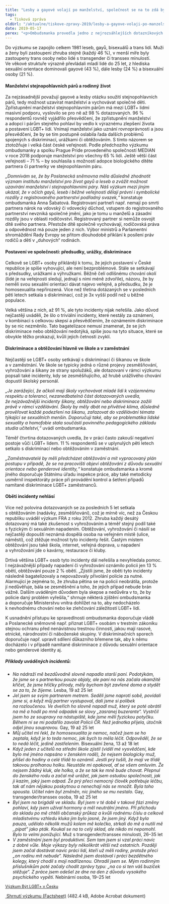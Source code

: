 ```yaml
---
title: "Lesby a gayové volají po manželství, společnost se na to zdá být připravená"
tags:
  - Tisková zpráva
oldUrl: "/aktualne/tiskove-zpravy-2019/lesby-a-gayove-volaji-po-manzelstvi-spolecnost-se-na-to-zda-byt-pripravena"
date: 2019-05-17
perex: "<p>Ombudsmanka provedla jedno z nejrozsáhlejších dotazníkových šetření mezi lesbami, gayi, bisexuály a trans lidmi v České republice. Ve spolupráci s Prague Pride zjišťovala, s jakými problémy a překážkami se LGBT+ osoby v posledních pěti letech potýkaly, jak je podle nich společnost přijímá, s jakými společenskými stereotypy a předsudky se setkávali a jaké jsou jejich zkušenosti s diskriminací a obtěžováním.</p>"
---
```


<!-- imported from the old website -->

<p>Do výzkumu se zapojilo celkem 1981 leseb, gayů, bisexuálů a trans lidí. Muži a ženy byli zastoupeni zhruba stejně (každý 46 %), v menší míře byly zastoupeny trans osoby nebo lidé s transgender či transsex minulostí. Ve věkové struktuře výrazně převládali mladí lidé do 25 let, z hlediska sexuální orientace dominovali gayové (43 %), dále lesby (24 %) a bisexuální osoby (21 %). </p> <h4>Manželství stejnopohlavních párů a rodinný život</h4> <p>Za nejzásadnější považují gayové a lesby otázku soužití stejnopohlavních párů, tedy možnost uzavírat manželství a vychovávat společné děti. Zpřístupnění manželství stejnopohlavním párům má mezi LGBT+ lidmi masivní podporu, vyslovilo se pro ně až 98 % dotazovaných. 96 % respondentů rovněž vyjádřilo přesvědčení, že zpřístupnění manželství a adopcí i párům stejného pohlaví by vedlo k výraznému zlepšení života a postavení LGBT+ lidí. Vnímají manželství jako uznání rovnoprávnosti a jsou přesvědčeni, že by se tím postupně oslabila řada dalších problémů spojených s diskriminací, urážkami či obtěžováním. S tímto názorem se ztotožňuje i velká část české veřejnosti. Podle předchozího výzkumu ombudsmanky a spolku Prague Pride provedeného společností MEDIAN v roce 2018 podporuje manželství pro všechny 65 % lidí. Ještě větší část veřejnosti – 71 % – by souhlasila s možností adopce biologického dítěte partnera či partnerky ve stejnopohlavním páru. </p> <p><i>„Domnívám se, že by Poslanecká sněmovna měla důsledně zhodnotit význam institutu manželství pro život gayů a leseb a zvážit možnost uzavírání manželství i stejnopohlavními páry. Náš výzkum mezi jiným ukázal, že v očích gayů, leseb i běžné veřejnosti dělají právní i symbolické rozdíly z registrovaného partnerství podřadný svazek,“</i> konstatuje ombudsmanka Anna Šabatová. Registrovaní partneři např. nemají po smrti partnera nárok na vdovský či vdovecký důchod, vstupem do registrovaného partnerství nevzniká společné jmění, jako je tomu u manželů a zásadní rozdíly jsou v oblasti rodičovství. Registrovaný partner si nemůže osvojit dítě svého partnera. Přestože dítě společně vychovávají, rodičovská práva a odpovědnost má pouze jeden z nich. Výbor ministrů a Parlamentní shromáždění Rady Evropy se přitom dlouhodobě přiklání k posílení práv rodičů a dětí v „duhových“ rodinách.</p> <h4>Postavení ve společnosti: předsudky, urážky, diskriminace</h4> <p>Celkově se LGBT+ osoby přiklánějí k tomu, že jejich postavení v České republice je spíše vyhovující, ale není bezproblémové. Stále se setkávají s předsudky, urážkami a výhružkami. Běžně čelí odlišnému chování okolí (lidé je na veřejnosti sledují, jednají s nimi méně zdvořile), názoru, že by neměli svou sexuální orientaci dávat najevo veřejně, a předsudku, že je homosexualita nepřirozená. Více než třetina dotázaných se v posledních pěti letech setkala s diskriminací, což je 3x vyšší podíl než u běžné populace. </p> <p>Velká většina z nich, až 91 %, ale tyto incidenty nijak neřešila. Jako důvod nejčastěji uváděli, že šlo o triviální incidenty, které nestály za oznámení, v kombinaci s celkovou skepsí a přesvědčením, že oznámením diskriminace by se nic nezměnilo. Tato bagatelizace nemusí znamenat, že se jich diskriminace nebo obtěžování nedotýká, spíše jsou na tyto situace, které se obvykle těžko prokazují, kvůli jejich četnosti zvyklí.</p> <h4>Diskriminace a obtěžování hlavně ve škole a v zaměstnání</h4> <p>Nejčastěji se LGBT+ osoby setkávají s diskriminací či šikanou ve škole a v zaměstnání. Ve škole se typicky jedná o různé projevy zesměšňování, vyhrožování a šikany ze strany spolužáků, ale dotazovaní v rámci výzkumu popsali také incidenty, kdy se zesměšňujícího, až hrubě urážlivého chování dopustil školský personál. </p> <p><i>„Je zarážející, že ačkoli mají školy vychovávat mladé lidi k vzájemnému respektu a toleranci, nezanedbatelná část dotazovaných uvedla, že nejzávažnější incidenty šikany, obtěžování nebo diskriminace zažili právě v rámci vzdělávání. Školy by měly dbát na přívětivé klima, důsledně prověřovat každé podezření na šikanu, zařazovat do vzdělávání témata týkající se sexuálních menšin. Doporučuji také, aby se problematika lidské sexuality a homofobie stala součástí povinného pedagogického základu studia učitelství,“</i> uvádí ombudsmanka.</p> <p>Téměř čtvrtina dotazovaných uvedla, že v práci často zakouší negativní postoje vůči LGBT+ lidem. 11 % respondentů se v uplynulých pěti letech setkalo s diskriminací nebo obtěžováním v zaměstnání.</p> <p><i>„Zaměstnavatelé by měli předcházet obtěžování a mít vypracovaný plán postupu v případě, že se na pracovišti objeví obtěžování z důvodu sexuální orientace nebo genderové identity,“</i> konstatuje ombudsmanka a kromě jiného doporučuje Státnímu úřadu inspekce práce, aby také metodicky usměrnil inspektoráty práce při provádění kontrol a šetření případů namítané diskriminace LGBT+ zaměstnanců.</p> <h4>Oběti incidenty nehlásí</h4> <p>Více než polovina dotazovaných se za posledních 5 let setkala s obtěžováním (nadávky, zesměšňování), což je mírně víc, než za Českou republiku uváděl výzkum FRA z roku 2012. Zhruba každý desátý dotazovaný má také zkušenost s vyhrožováním a téměř stejný podíl také s fyzickým či sexuálním napadením. Obtěžování, vyhrožování či násilí se nejčastěji dopouští neznámá dospělá osoba na veřejném místě (ulice, náměstí), což ztěžuje možnost tyto incidenty řešit. Častým místem obtěžování jsou také škola, internet, veřejná doprava, u napadení a vyhrožování jde o kavárny, restaurace či kluby.</p> <p>Drtivá většina LGBT+ osob tyto incidenty dál neřešila a nevyhledala pomoc. I nejzávažnější případy napadení či vyhrožování oznámilo policii jen 13 % obětí, obtěžování pouze 2 % obětí. „Zjistili jsme, že oběti tyto incidenty následně bagatelizovaly a nepovažovaly přivolání policie za nutné. Alarmující je zejména to, že zhruba pětina se na policii neobrátila, protože jí nedůvěřuje, bála se zesměšnění a toho, že jejich případ nebude brán vážně. Dalším uváděným důvodem byla skepse a nedůvěra v to, že by policie daný problém vyřešila,“ shrnuje některá zjištění ombudsmanka a doporučuje Ministerstvu vnitra dohlížet na to, aby nedocházelo k nevhodnému chování nebo ke zlehčování záležitostí LGBT+ lidí.</p> <p>K usnadnění přístupu ke spravedlnosti ombudsmanka doporučuje vládě a Poslanecké sněmovně např. přiznat LGBT+ osobám v trestním zákoníku stejnou ochranu před nenávistnou trestnou činností, jakou mají rasové, etnické, národnostní či náboženské skupiny. V diskriminačních sporech doporučuje např. upravit sdílení důkazního břemene tak, aby k němu docházelo i v případě namítané diskriminace z důvodu sexuální orientace nebo genderové identity aj.</p> <h5>Příklady uváděných incidentů:</h5><ul><li><i>Na nádraží mě bezdůvodně slovně napadla starší paní. Podotýkám, že jsme se s partnerkou pouze objaly, ale paní na nás začala okamžitě křičet, že jsme hříčky přírody, měly bychom být zavřené doma a stydět se za to, že žijeme.</i> Lesba, 19 až 25 let</li><li><i>Jel jsem se svým partnerem metrem. Seděli jsme naproti sobě, povídali jsme si, a když můj partner vystupoval, dali jsme si polibek na rozloučenou. Ve dveřích ho slovně napadl muž, který se poté obrátil na mě a hodil po mně odpadek se slovy „zasranej buzerante“. Vystrčil jsem ho ze soupravy na nástupiště, kde jsme měli fyzickou potyčku. Během ní se mi podařilo zavolat Policii ČR. Než jednotka přijela, útočník odjel jinou soupravou.</i> Gay, 19 až 25 let</li><li><i>Můj učitel mi řekl, že homosexualita je nemoc, načež jsem se ho zeptala, když je to teda nemoc, jak bych to měla léčit. Odpověděl, že se to nedá léčit, jedině zastřelením.</i> Bisexuální žena, 13 až 18 let</li><li><i>Když jeden z učitelů na střední škole zjistil (viděl mé vysvědčení, kde bylo mé jméno napsáno v ženském rodě), že nejsem biologicky muž, přišel do hodiny a celé třídě to oznámil. Jestli prý tušili, že mají ve třídě takovou prolhanou holku. Neustále mi opakoval, ať se všem omluvím. Že nejsem žádný kluk, ale holka, a že se tak ke mně bude chovat. Přepnul do ženského rodu a začal mě urážet, jak jsem ostudou společnosti, jak ji kazím, jaký jsem odpad. Že prý přeci nemocný člověk potřebuje léčbu, tak ať nám nějakou poskytnou a nenechají nás se množit. Byla toho spousta. Učitel nám byl změněn, nic jiného se mu nestalo.</i> Gay, transgender/transsex osoba, 19 až 25 let</li><li><i>Byl jsem na brigádě ve skladu. Byl jsem v té době v takové fázi změny pohlaví, kdy jsem užíval hormony a měl neutrální jméno. Při příchodu do skladu po mě chtěli občanský průkaz a kvůli rodnému číslu a celkově mladistvému vzhledu kluka jim bylo jasné, že jsem jiný. Když byla pauza, udělalo několik mužů kolem mě kolečko, strkali do mě a nutili mě ,,pípat” jako pták. Koukal se na to celý sklad, ale nikdo mi nepomohl. Bylo to velmi ponižující.</i> Muž s transgender/transsex minulostí, 26–35 let</li><li><i> V zaměstnání jsem byl produktivní. Sem tam jsem si vzal práci navíc z dobré vůle. Moje výkazy byly několikrát větší než ostatních. Později jsem začal dostávat navíc práci lidí, kteří už měli rodiny, protože přeci „on rodinu mít nebude“. Následně jsem dostával i práci bezdětného kolegy, který chodil s mojí nadřízenou. Ohradil jsem se. Mým rodinným příslušníkům poté začaly chodit zprávy typu: „na co si ten váš buzíček stěžuje“. Z práce jsem odešel ze dne na den z důvodu vysokého psychického vypětí.</i> Nebinární osoba, 19–25 let</li></ul><p><a href="/uploads-import/DISKRIMINACE/Vyzkum/Vyzkum-LGBT.pdf" target="_blank" style="font-size: 12.8px;">Výzkum Být LGBT+ v Česku</a></p><p><a title="Otevření do nového okna" href="/uploads-import/DISKRIMINACE/Vyzkum/LGBT_Factsheet.pdf" target="_blank"> Shrnutí výzkumu (Factsheet)</a> (482.4 kB, Adobe Acrobat dokument)</p>
